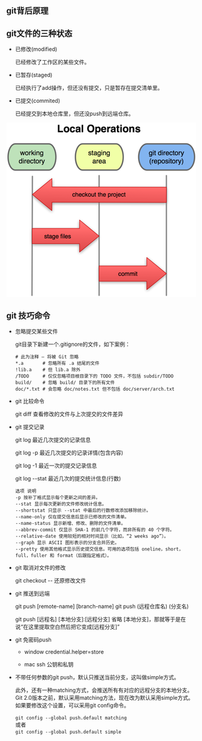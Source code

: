 ## git背后原理


## git文件的三种状态

 * 已修改(modified)  

    已经修改了工作区的某些文件。  

 * 已暂存(staged)  

    已经执行了add操作，但还没有提交，只是暂存在提交清单里。  

 * 已提交(commited)  

    已经提交到本地仓库里，但还没push到远端仓库。  

  ![git状态](./images/Git-status.png)

## git 技巧命令  

 * 忽略提交某些文件  

    git目录下新建一个.gitignore的文件，如下案例：  

    ```
    # 此为注释 – 将被 Git 忽略
    *.a       # 忽略所有 .a 结尾的文件
    !lib.a    # 但 lib.a 除外
    /TODO     # 仅仅忽略项目根目录下的 TODO 文件，不包括 subdir/TODO
    build/    # 忽略 build/ 目录下的所有文件
    doc/*.txt # 会忽略 doc/notes.txt 但不包括 doc/server/arch.txt
    ```

 * git 比较命令  

    git diff    查看修改的文件与上次提交的文件差异

 * git 提交记录  

    git log     最近几次提交的记录信息  

    git log -p   最近几次提交的记录详情(包含内容)  

    git log -1   最近一次的提交记录信息  

    git log --stat   最近几次的提交统计信息(行数)  

    ```
    选项 说明
    -p 按补丁格式显示每个更新之间的差异。
    --stat 显示每次更新的文件修改统计信息。
    --shortstat 只显示 --stat 中最后的行数修改添加移除统计。
    --name-only 仅在提交信息后显示已修改的文件清单。
    --name-status 显示新增、修改、删除的文件清单。
    --abbrev-commit 仅显示 SHA-1 的前几个字符，而非所有的 40 个字符。
    --relative-date 使用较短的相对时间显示（比如，“2 weeks ago”）。
    --graph 显示 ASCII 图形表示的分支合并历史。
    --pretty 使用其他格式显示历史提交信息。可用的选项包括 oneline，short，full，fuller 和 format（后跟指定格式）。
    ```

 * git 取消对文件的修改  

    git checkout -- <file>  还原修改文件

 * git 推送到远端

    git push [remote-name] [branch-name]   git push (远程仓库名) (分支名)  

    git push [远程名] [本地分支]:[远程分支]  省略 [本地分支]，那就等于是在说“在这里提取空白然后把它变成[远程分支]”  

 * git 免密码push

    - window  credential.helper=store

    - mac   ssh 公钥和私钥

 * 不带任何参数的git push，默认只推送当前分支，这叫做simple方式。
 
    此外，还有一种matching方式，会推送所有有对应的远程分支的本地分支。Git 2.0版本之前，默认采用matching方法，现在改为默认采用simple方式。如果要修改这个设置，可以采用git config命令。  
    
     `git config --global push.default matching`  
    或者  
    `git config --global push.default simple`  


